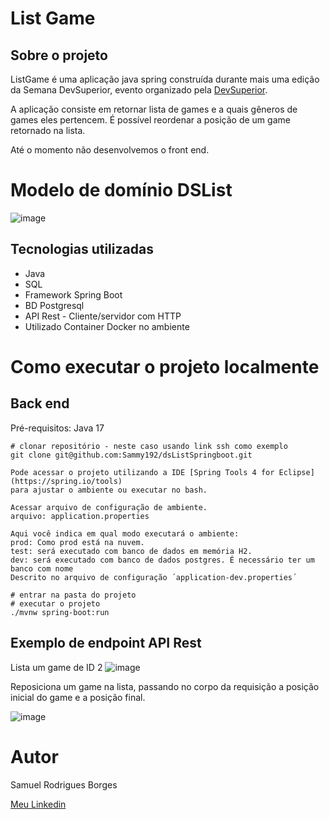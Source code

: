 # List Game

## Sobre o projeto
ListGame é uma aplicação java spring construída durante mais uma edição da Semana DevSuperior, evento organizado pela [DevSuperior](https://devsuperior.com/).

A aplicação consiste em retornar lista de games e a quais gêneros de games eles pertencem.
É possível reordenar a posição de um game retornado na lista.

Até o momento não desenvolvemos o front end.

# Modelo de domínio DSList

![image](https://github.com/Sammy192/dsListSpringboot/assets/53224915/594fd3ed-de09-49c3-aa6d-189d15fee1d7)

## Tecnologias utilizadas
- Java
- SQL
- Framework Spring Boot
- BD Postgresql
- API Rest - Cliente/servidor com HTTP
- Utilizado Container Docker no ambiente

# Como executar o projeto localmente
## Back end
Pré-requisitos: Java 17

```
# clonar repositório - neste caso usando link ssh como exemplo
git clone git@github.com:Sammy192/dsListSpringboot.git

Pode acessar o projeto utilizando a IDE [Spring Tools 4 for Eclipse](https://spring.io/tools)
para ajustar o ambiente ou executar no bash.

Acessar arquivo de configuração de ambiente.
arquivo: application.properties

Aqui você indica em qual modo executará o ambiente:
prod: Como prod está na nuvem.
test: será executado com banco de dados em memória H2.
dev: será executado com banco de dados postgres. É necessário ter um banco com nome
Descrito no arquivo de configuração ´application-dev.properties´

# entrar na pasta do projeto 
# executar o projeto
./mvnw spring-boot:run
```
## Exemplo de endpoint API Rest
Lista um game de ID 2
![image](https://github.com/Sammy192/dsListSpringboot/assets/53224915/b6838912-0644-431a-bc33-4bc2f15df000)

Reposiciona um game na lista, passando no corpo da requisição a posição inicial do game e a posição final.

![image](https://github.com/Sammy192/dsListSpringboot/assets/53224915/611826c3-6cc6-4115-a2f5-2a42765c653e)

# Autor
Samuel Rodrigues Borges

[Meu Linkedin](https://www.linkedin.com/in/samuel-rodrigues-borges-585178166/)
